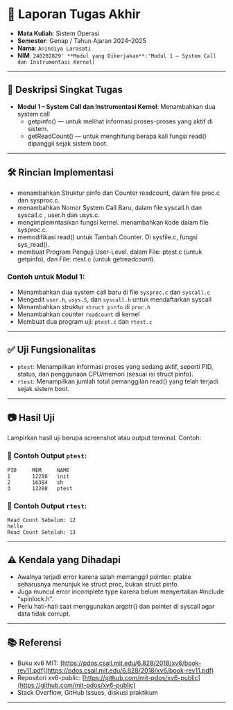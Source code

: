 # 📝 Laporan Tugas Akhir

* **Mata Kuliah**: Sistem Operasi
* **Semester**: Genap / Tahun Ajaran 2024–2025
* **Nama**: `Anindiya Larasati`
* **NIM**: `240202829'
**Modul yang Dikerjakan**:'Modul 1 – System Call dan Instrumentasi Kernel)`

---

## 📌 Deskripsi Singkat Tugas

* **Modul 1 – System Call dan Instrumentasi Kernel**:
  Menambahkan dua system call
  - getpinfo() — untuk melihat informasi proses-proses yang aktif di sistem.
  - getReadCount() — untuk menghitung berapa kali fungsi read() dipanggil sejak sistem boot.
---

## 🛠️ Rincian Implementasi

- menambahkan Struktur pinfo dan Counter readcount, dalam file proc.c dan sysproc.c.
- menambahkan Nomor System Call Baru, dalam file syscall.h dan syscall.c , user.h dan usys.c.
- mengimplemntasikan fungsi kernel. menambahkan kode dalam file sysproc.c.
- memodifikasi read() untuk Tambah Counter. Di sysfile.c, fungsi sys_read().
- membuat Program Penguji User-Level. dalam File: ptest.c (untuk getpinfo), dan File: rtest.c (untuk getreadcount).

### Contoh untuk Modul 1:

* Menambahkan dua system call baru di file `sysproc.c` dan `syscall.c`
* Mengedit `user.h`, `usys.S`, dan `syscall.h` untuk mendaftarkan syscall
* Menambahkan struktur `struct pinfo` di `proc.h`
* Menambahkan counter `readcount` di kernel
* Membuat dua program uji: `ptest.c` dan `rtest.c`
---

## ✅ Uji Fungsionalitas

* `ptest`: Menampilkan informasi proses yang sedang aktif, seperti PID, status, dan penggunaan CPU/memori (sesuai isi struct pinfo).
* `rtest`: Menampilkan jumlah total pemanggilan read() yang telah terjadi sejak sistem boot.
---

## 📷 Hasil Uji

Lampirkan hasil uji berupa screenshot atau output terminal. Contoh:

### 📍 Contoh Output `ptest`:

```
PID     MEM     NAME
1       12288   init
2       16384   sh
3       12288   ptest
```

### 📍 Contoh Output `rtest`:

```
Read Count Sebelum: 12
hello
Read Count Setelah: 13
```

---

## ⚠️ Kendala yang Dihadapi

 * Awalnya terjadi error karena salah memanggil pointer: ptable seharusnya menunjuk ke struct proc, bukan struct pinfo.
 * Juga muncul error incomplete type karena belum menyertakan #include "spinlock.h".
 * Perlu hati-hati saat menggunakan argptr() dan pointer di syscall agar data tidak corrupt.

---

## 📚 Referensi

* Buku xv6 MIT: [https://pdos.csail.mit.edu/6.828/2018/xv6/book-rev11.pdf](https://pdos.csail.mit.edu/6.828/2018/xv6/book-rev11.pdf)
* Repositori xv6-public: [https://github.com/mit-pdos/xv6-public](https://github.com/mit-pdos/xv6-public)
* Stack Overflow, GitHub Issues, diskusi praktikum

---


